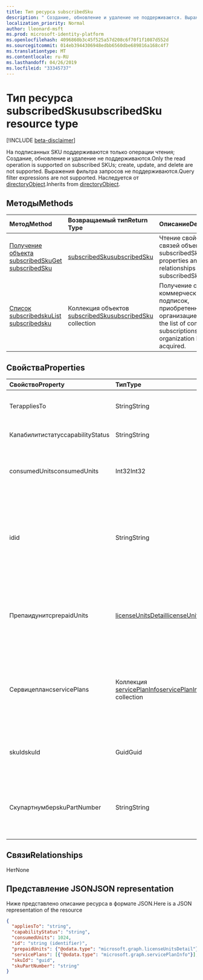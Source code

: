 ```yaml
---
title: Тип ресурса subscribedSku
description: " Создание, обновление и удаление не поддерживаются. Выражения фильтра запросов не поддерживаются. Наследуется от directoryObject."
localization_priority: Normal
author: lleonard-msft
ms.prod: microsoft-identity-platform
ms.openlocfilehash: 4096860b3c45f525a57d208c6f70f1f1087d552d
ms.sourcegitcommit: 014eb3944306948edbb6560dbe689816a168c4f7
ms.translationtype: MT
ms.contentlocale: ru-RU
ms.lasthandoff: 04/26/2019
ms.locfileid: "33345737"
---
```

# <a name="subscribedsku-resource-type"></a><span data-ttu-id="64edd-105">Тип ресурса subscribedSku</span><span class="sxs-lookup"><span data-stu-id="64edd-105">subscribedSku resource type</span></span>

[!INCLUDE [beta-disclaimer](../../includes/beta-disclaimer.md)]

<span data-ttu-id="64edd-106">На подписанных SKU поддерживаются только операции чтения; Создание, обновление и удаление не поддерживаются.</span><span class="sxs-lookup"><span data-stu-id="64edd-106">Only the read operation is supported on subscribed SKUs; create, update, and delete are not supported.</span></span> <span data-ttu-id="64edd-107">Выражения фильтра запросов не поддерживаются.</span><span class="sxs-lookup"><span data-stu-id="64edd-107">Query filter expressions are not supported.</span></span> <span data-ttu-id="64edd-108">Наследуется от [directoryObject](directoryobject.md).</span><span class="sxs-lookup"><span data-stu-id="64edd-108">Inherits from [directoryObject](directoryobject.md).</span></span>


## <a name="methods"></a><span data-ttu-id="64edd-109">Методы</span><span class="sxs-lookup"><span data-stu-id="64edd-109">Methods</span></span>
| <span data-ttu-id="64edd-110">Метод</span><span class="sxs-lookup"><span data-stu-id="64edd-110">Method</span></span>           | <span data-ttu-id="64edd-111">Возвращаемый тип</span><span class="sxs-lookup"><span data-stu-id="64edd-111">Return Type</span></span>    |<span data-ttu-id="64edd-112">Описание</span><span class="sxs-lookup"><span data-stu-id="64edd-112">Description</span></span>|
|:---------------|:--------|:----------|
|[<span data-ttu-id="64edd-113">Получение объекта subscribedSku</span><span class="sxs-lookup"><span data-stu-id="64edd-113">Get subscribedSku</span></span>](../api/subscribedsku-get.md) | [<span data-ttu-id="64edd-114">subscribedSku</span><span class="sxs-lookup"><span data-stu-id="64edd-114">subscribedSku</span></span>](subscribedsku.md) |<span data-ttu-id="64edd-115">Чтение свойств и связей объекта subscribedSku.</span><span class="sxs-lookup"><span data-stu-id="64edd-115">Read properties and relationships of subscribedSku object.</span></span>|
|[<span data-ttu-id="64edd-116">Список subscribedsku</span><span class="sxs-lookup"><span data-stu-id="64edd-116">List subscribedsku</span></span>](../api/subscribedsku-list.md) | <span data-ttu-id="64edd-117">Коллекция объектов [subscribedSku](subscribedsku.md)</span><span class="sxs-lookup"><span data-stu-id="64edd-117">[subscribedSku](subscribedsku.md) collection</span></span> |<span data-ttu-id="64edd-118">Получение списка коммерческих подписок, приобретенных организацией.</span><span class="sxs-lookup"><span data-stu-id="64edd-118">Retrieve the list of commercial subscriptions that an organization has acquired.</span></span>|

## <a name="properties"></a><span data-ttu-id="64edd-119">Свойства</span><span class="sxs-lookup"><span data-stu-id="64edd-119">Properties</span></span>
| <span data-ttu-id="64edd-120">Свойство</span><span class="sxs-lookup"><span data-stu-id="64edd-120">Property</span></span>     | <span data-ttu-id="64edd-121">Тип</span><span class="sxs-lookup"><span data-stu-id="64edd-121">Type</span></span>   |<span data-ttu-id="64edd-122">Описание</span><span class="sxs-lookup"><span data-stu-id="64edd-122">Description</span></span>|
|:---------------|:--------|:----------|
|<span data-ttu-id="64edd-123">Тег</span><span class="sxs-lookup"><span data-stu-id="64edd-123">appliesTo</span></span>|<span data-ttu-id="64edd-124">String</span><span class="sxs-lookup"><span data-stu-id="64edd-124">String</span></span>| <span data-ttu-id="64edd-125">Например, User или Company.</span><span class="sxs-lookup"><span data-stu-id="64edd-125">For example, "User" or "Company".</span></span> |
|<span data-ttu-id="64edd-126">Капабилитистатус</span><span class="sxs-lookup"><span data-stu-id="64edd-126">capabilityStatus</span></span>|<span data-ttu-id="64edd-127">String</span><span class="sxs-lookup"><span data-stu-id="64edd-127">String</span></span>| <span data-ttu-id="64edd-128">Пример: "Enabled".</span><span class="sxs-lookup"><span data-stu-id="64edd-128">For example, "Enabled".</span></span> |
|<span data-ttu-id="64edd-129">consumedUnits</span><span class="sxs-lookup"><span data-stu-id="64edd-129">consumedUnits</span></span>|<span data-ttu-id="64edd-130">Int32</span><span class="sxs-lookup"><span data-stu-id="64edd-130">Int32</span></span>| <span data-ttu-id="64edd-131">Количество лицензий, которые были назначены.</span><span class="sxs-lookup"><span data-stu-id="64edd-131">The number of licenses that have been assigned.</span></span> |
|<span data-ttu-id="64edd-132">id</span><span class="sxs-lookup"><span data-stu-id="64edd-132">id</span></span>|<span data-ttu-id="64edd-133">String</span><span class="sxs-lookup"><span data-stu-id="64edd-133">String</span></span>| <span data-ttu-id="64edd-134">Уникальный идентификатор объекта sku, подписка на который выполнена.</span><span class="sxs-lookup"><span data-stu-id="64edd-134">The unique identifier for the subscribed sku object.</span></span> <span data-ttu-id="64edd-135">Key, не допускающая значение null.</span><span class="sxs-lookup"><span data-stu-id="64edd-135">Key, not nullable.</span></span> |
|<span data-ttu-id="64edd-136">Препаидунитс</span><span class="sxs-lookup"><span data-stu-id="64edd-136">prepaidUnits</span></span>|[<span data-ttu-id="64edd-137">licenseUnitsDetail</span><span class="sxs-lookup"><span data-stu-id="64edd-137">licenseUnitsDetail</span></span>](licenseunitsdetail.md)| <span data-ttu-id="64edd-138">Сведения о количестве и состоянии предварительно оплаченных лицензий.</span><span class="sxs-lookup"><span data-stu-id="64edd-138">Information about the number and status of prepaid licenses.</span></span> |
|<span data-ttu-id="64edd-139">Сервицепланс</span><span class="sxs-lookup"><span data-stu-id="64edd-139">servicePlans</span></span>|<span data-ttu-id="64edd-140">Коллекция [servicePlanInfo](serviceplaninfo.md)</span><span class="sxs-lookup"><span data-stu-id="64edd-140">[servicePlanInfo](serviceplaninfo.md) collection</span></span>| <span data-ttu-id="64edd-141">Сведения о планах обслуживания, доступных в отношении SKU.</span><span class="sxs-lookup"><span data-stu-id="64edd-141">Information about the service plans that are available with the SKU.</span></span> <span data-ttu-id="64edd-142">Не допускает значение null</span><span class="sxs-lookup"><span data-stu-id="64edd-142">Not nullable</span></span> |
|<span data-ttu-id="64edd-143">skuId</span><span class="sxs-lookup"><span data-stu-id="64edd-143">skuId</span></span>|<span data-ttu-id="64edd-144">Guid</span><span class="sxs-lookup"><span data-stu-id="64edd-144">Guid</span></span>| <span data-ttu-id="64edd-145">Уникальный идентификатор (GUID) для SKU службы.</span><span class="sxs-lookup"><span data-stu-id="64edd-145">The unique identifier (GUID) for the service SKU.</span></span> |
|<span data-ttu-id="64edd-146">Скупартнумбер</span><span class="sxs-lookup"><span data-stu-id="64edd-146">skuPartNumber</span></span>|<span data-ttu-id="64edd-147">String</span><span class="sxs-lookup"><span data-stu-id="64edd-147">String</span></span>| <span data-ttu-id="64edd-148">Артикул SKU, например: AAD_PREMIUM или RMSBASIC.</span><span class="sxs-lookup"><span data-stu-id="64edd-148">The SKU part number; for example: "AAD_PREMIUM" or "RMSBASIC".</span></span> |

## <a name="relationships"></a><span data-ttu-id="64edd-149">Связи</span><span class="sxs-lookup"><span data-stu-id="64edd-149">Relationships</span></span>
<span data-ttu-id="64edd-150">Нет</span><span class="sxs-lookup"><span data-stu-id="64edd-150">None</span></span>

## <a name="json-representation"></a><span data-ttu-id="64edd-151">Представление JSON</span><span class="sxs-lookup"><span data-stu-id="64edd-151">JSON representation</span></span>

<span data-ttu-id="64edd-152">Ниже представлено описание ресурса в формате JSON.</span><span class="sxs-lookup"><span data-stu-id="64edd-152">Here is a JSON representation of the resource</span></span>

<!-- {
  "blockType": "resource",
  "optionalProperties": [

  ],
  "keyProperty": "id",
  "@odata.type": "microsoft.graph.subscribedSku"
}-->

```json
{
  "appliesTo": "string",
  "capabilityStatus": "string",
  "consumedUnits": 1024,
  "id": "string (identifier)",
  "prepaidUnits": {"@odata.type": "microsoft.graph.licenseUnitsDetail"},
  "servicePlans": [{"@odata.type": "microsoft.graph.servicePlanInfo"}],
  "skuId": "guid",
  "skuPartNumber": "string"
}

```
<!-- uuid: 8fcb5dbc-d5aa-4681-8e31-b001d5168d79
2015-10-25 14:57:30 UTC -->
<!--
{
  "type": "#page.annotation",
  "description": "subscribedSku resource",
  "keywords": "",
  "section": "documentation",
  "tocPath": "",
  "suppressions": []
}
-->
